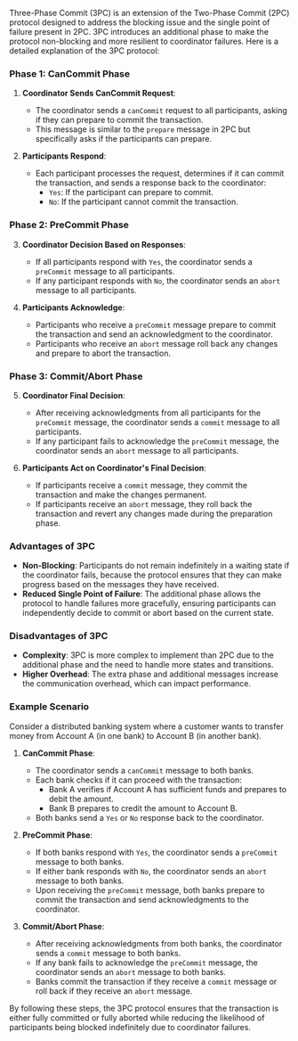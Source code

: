 Three-Phase Commit (3PC) is an extension of the Two-Phase Commit (2PC) protocol designed to address the blocking issue and the single point of failure present in 2PC. 3PC introduces an additional phase to make the protocol non-blocking and more resilient to coordinator failures. Here is a detailed explanation of the 3PC protocol:

### Phase 1: CanCommit Phase

1. **Coordinator Sends CanCommit Request**:
   - The coordinator sends a `canCommit` request to all participants, asking if they can prepare to commit the transaction.
   - This message is similar to the `prepare` message in 2PC but specifically asks if the participants can prepare.

2. **Participants Respond**:
   - Each participant processes the request, determines if it can commit the transaction, and sends a response back to the coordinator:
     - `Yes`: If the participant can prepare to commit.
     - `No`: If the participant cannot commit the transaction.

### Phase 2: PreCommit Phase

3. **Coordinator Decision Based on Responses**:
   - If all participants respond with `Yes`, the coordinator sends a `preCommit` message to all participants.
   - If any participant responds with `No`, the coordinator sends an `abort` message to all participants.

4. **Participants Acknowledge**:
   - Participants who receive a `preCommit` message prepare to commit the transaction and send an acknowledgment to the coordinator.
   - Participants who receive an `abort` message roll back any changes and prepare to abort the transaction.

### Phase 3: Commit/Abort Phase

5. **Coordinator Final Decision**:
   - After receiving acknowledgments from all participants for the `preCommit` message, the coordinator sends a `commit` message to all participants.
   - If any participant fails to acknowledge the `preCommit` message, the coordinator sends an `abort` message to all participants.

6. **Participants Act on Coordinator's Final Decision**:
   - If participants receive a `commit` message, they commit the transaction and make the changes permanent.
   - If participants receive an `abort` message, they roll back the transaction and revert any changes made during the preparation phase.

### Advantages of 3PC

- **Non-Blocking**: Participants do not remain indefinitely in a waiting state if the coordinator fails, because the protocol ensures that they can make progress based on the messages they have received.
- **Reduced Single Point of Failure**: The additional phase allows the protocol to handle failures more gracefully, ensuring participants can independently decide to commit or abort based on the current state.

### Disadvantages of 3PC

- **Complexity**: 3PC is more complex to implement than 2PC due to the additional phase and the need to handle more states and transitions.
- **Higher Overhead**: The extra phase and additional messages increase the communication overhead, which can impact performance.

### Example Scenario

Consider a distributed banking system where a customer wants to transfer money from Account A (in one bank) to Account B (in another bank).

1. **CanCommit Phase**:
   - The coordinator sends a `canCommit` message to both banks.
   - Each bank checks if it can proceed with the transaction:
     - Bank A verifies if Account A has sufficient funds and prepares to debit the amount.
     - Bank B prepares to credit the amount to Account B.
   - Both banks send a `Yes` or `No` response back to the coordinator.

2. **PreCommit Phase**:
   - If both banks respond with `Yes`, the coordinator sends a `preCommit` message to both banks.
   - If either bank responds with `No`, the coordinator sends an `abort` message to both banks.
   - Upon receiving the `preCommit` message, both banks prepare to commit the transaction and send acknowledgments to the coordinator.

3. **Commit/Abort Phase**:
   - After receiving acknowledgments from both banks, the coordinator sends a `commit` message to both banks.
   - If any bank fails to acknowledge the `preCommit` message, the coordinator sends an `abort` message to both banks.
   - Banks commit the transaction if they receive a `commit` message or roll back if they receive an `abort` message.

By following these steps, the 3PC protocol ensures that the transaction is either fully committed or fully aborted while reducing the likelihood of participants being blocked indefinitely due to coordinator failures.
